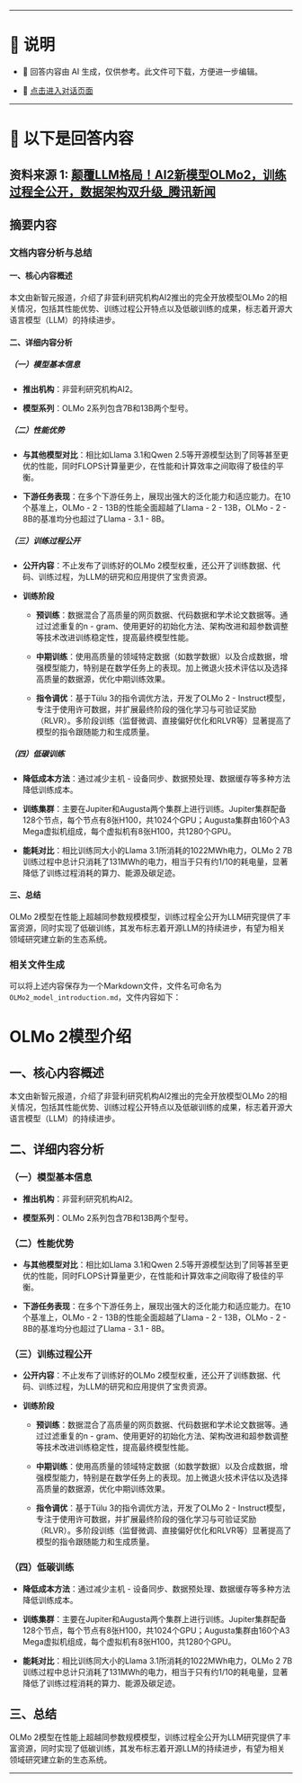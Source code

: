 ------

# 📃 说明

- 📃 回答内容由 AI 生成，仅供参考。此文件可下载，方便进一步编辑。

- 🤖 [点击进入对话页面](https://www.aibangxuanxing.com)

------

# 📃 以下是回答内容






## 资料来源 1: [颠覆LLM格局！AI2新模型OLMo2，训练过程全公开，数据架构双升级_腾讯新闻](https://news.qq.com/rain/a/20250124A05JDT00)




## 摘要内容
### 文档内容分析与总结



#### 一、核心内容概述

本文由新智元报道，介绍了非营利研究机构AI2推出的完全开放模型OLMo 2的相关情况，包括其性能优势、训练过程公开特点以及低碳训练的成果，标志着开源大语言模型（LLM）的持续进步。



#### 二、详细内容分析



##### （一）模型基本信息

- **推出机构**：非营利研究机构AI2。

- **模型系列**：OLMo 2系列包含7B和13B两个型号。



##### （二）性能优势

- **与其他模型对比**：相比如Llama 3.1和Qwen 2.5等开源模型达到了同等甚至更优的性能，同时FLOPS计算量更少，在性能和计算效率之间取得了极佳的平衡。

- **下游任务表现**：在多个下游任务上，展现出强大的泛化能力和适应能力。在10个基准上，OLMo - 2 - 13B的性能全面超越了Llama - 2 - 13B，OLMo - 2 - 8B的基准均分也超过了Llama - 3.1 - 8B。



##### （三）训练过程公开

- **公开内容**：不止发布了训练好的OLMo 2模型权重，还公开了训练数据、代码、训练过程，为LLM的研究和应用提供了宝贵资源。

- **训练阶段**

    - **预训练**：数据混合了高质量的网页数据、代码数据和学术论文数据等。通过过滤重复的n - gram、使用更好的初始化方法、架构改进和超参数调整等技术改进训练稳定性，提高最终模型性能。

    - **中期训练**：使用高质量的领域特定数据（如数学数据）以及合成数据，增强模型能力，特别是在数学任务上的表现。加上微退火技术评估以及选择高质量的数据源，优化中期训练效果。

    - **指令调优**：基于Tülu 3的指令调优方法，开发了OLMo 2 - Instruct模型，专注于使用许可数据，并扩展最终阶段的强化学习与可验证奖励（RLVR）。多阶段训练（监督微调、直接偏好优化和RLVR等）显著提高了模型的指令跟随能力和生成质量。



##### （四）低碳训练

- **降低成本方法**：通过减少主机 - 设备同步、数据预处理、数据缓存等多种方法降低训练成本。

- **训练集群**：主要在Jupiter和Augusta两个集群上进行训练。Jupiter集群配备128个节点，每个节点有8张H100，共1024个GPU；Augusta集群由160个A3 Mega虚拟机组成，每个虚拟机有8张H100，共1280个GPU。

- **能耗对比**：相比训练同大小的Llama 3.1所消耗的1022MWh电力，OLMo 2 7B训练过程中总计只消耗了131MWh的电力，相当于只有约1/10的耗电量，显著降低了训练过程消耗的算力、能源及碳足迹。



#### 三、总结

OLMo 2模型在性能上超越同参数规模模型，训练过程全公开为LLM研究提供了丰富资源，同时实现了低碳训练，其发布标志着开源LLM的持续进步，有望为相关领域研究建立新的生态系统。



### 相关文件生成

可以将上述内容保存为一个Markdown文件，文件名可命名为`OLMo2_model_introduction.md`，文件内容如下：



# OLMo 2模型介绍



## 一、核心内容概述

本文由新智元报道，介绍了非营利研究机构AI2推出的完全开放模型OLMo 2的相关情况，包括其性能优势、训练过程公开特点以及低碳训练的成果，标志着开源大语言模型（LLM）的持续进步。



## 二、详细内容分析



### （一）模型基本信息

- **推出机构**：非营利研究机构AI2。

- **模型系列**：OLMo 2系列包含7B和13B两个型号。



### （二）性能优势

- **与其他模型对比**：相比如Llama 3.1和Qwen 2.5等开源模型达到了同等甚至更优的性能，同时FLOPS计算量更少，在性能和计算效率之间取得了极佳的平衡。

- **下游任务表现**：在多个下游任务上，展现出强大的泛化能力和适应能力。在10个基准上，OLMo - 2 - 13B的性能全面超越了Llama - 2 - 13B，OLMo - 2 - 8B的基准均分也超过了Llama - 3.1 - 8B。



### （三）训练过程公开

- **公开内容**：不止发布了训练好的OLMo 2模型权重，还公开了训练数据、代码、训练过程，为LLM的研究和应用提供了宝贵资源。

- **训练阶段**

    - **预训练**：数据混合了高质量的网页数据、代码数据和学术论文数据等。通过过滤重复的n - gram、使用更好的初始化方法、架构改进和超参数调整等技术改进训练稳定性，提高最终模型性能。

    - **中期训练**：使用高质量的领域特定数据（如数学数据）以及合成数据，增强模型能力，特别是在数学任务上的表现。加上微退火技术评估以及选择高质量的数据源，优化中期训练效果。

    - **指令调优**：基于Tülu 3的指令调优方法，开发了OLMo 2 - Instruct模型，专注于使用许可数据，并扩展最终阶段的强化学习与可验证奖励（RLVR）。多阶段训练（监督微调、直接偏好优化和RLVR等）显著提高了模型的指令跟随能力和生成质量。



### （四）低碳训练

- **降低成本方法**：通过减少主机 - 设备同步、数据预处理、数据缓存等多种方法降低训练成本。

- **训练集群**：主要在Jupiter和Augusta两个集群上进行训练。Jupiter集群配备128个节点，每个节点有8张H100，共1024个GPU；Augusta集群由160个A3 Mega虚拟机组成，每个虚拟机有8张H100，共1280个GPU。

- **能耗对比**：相比训练同大小的Llama 3.1所消耗的1022MWh电力，OLMo 2 7B训练过程中总计只消耗了131MWh的电力，相当于只有约1/10的耗电量，显著降低了训练过程消耗的算力、能源及碳足迹。



## 三、总结

OLMo 2模型在性能上超越同参数规模模型，训练过程全公开为LLM研究提供了丰富资源，同时实现了低碳训练，其发布标志着开源LLM的持续进步，有望为相关领域研究建立新的生态系统。



---
